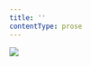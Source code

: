 ```yaml
---
title: ''
contentType: prose
---
```


<section>

![](../Images/obalka_pripad_pro_exorcistu.jpg)

</section>
